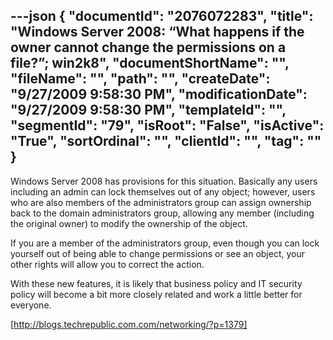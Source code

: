 ---json
{
  "documentId": "2076072283",
  "title": "Windows Server 2008: “What happens if the owner cannot change the permissions on a file?”; win2k8",
  "documentShortName": "",
  "fileName": "",
  "path": "",
  "createDate": "9/27/2009 9:58:30 PM",
  "modificationDate": "9/27/2009 9:58:30 PM",
  "templateId": "",
  "segmentId": "79",
  "isRoot": "False",
  "isActive": "True",
  "sortOrdinal": "",
  "clientId": "",
  "tag": ""
}
---

Windows Server 2008 has provisions for this situation. Basically any users including an admin can lock themselves out of any object; however, users who are also members of the administrators group can assign ownership back to the domain administrators group, allowing any member (including the original owner) to modify the ownership of the object.

If you are a member of the administrators group, even though you can lock yourself out of being able to change permissions or see an object, your other rights will allow you to correct the action.

With these new features, it is likely that business policy and IT security policy will become a bit more closely related and work a little better for everyone.

[http://blogs.techrepublic.com.com/networking/?p=1379]
